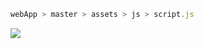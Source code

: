 ```js
webApp > master > assets > js > script.js
```

![](https://upload.wikimedia.org/wikipedia/commons/6/6f/Top_StackOverflow_Tags.png)
